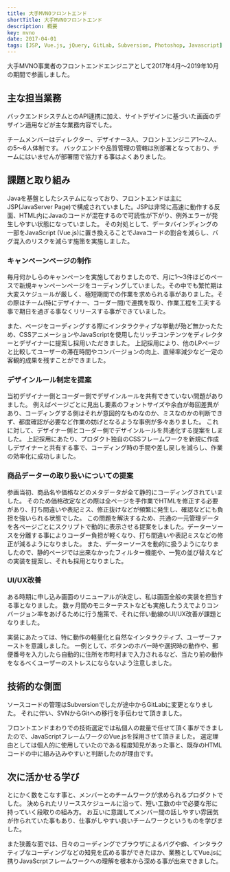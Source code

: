 ```yaml
---
title: 大手MVNOフロントエンド
shortTitle: 大手MVNOフロントエンド
description: 概要
key: mvno
date: 2017-04-01
tags: [JSP, Vue.js, jQuery, GitLab, Subversion, Photoshop, Javascript]
---
```


大手MVNO事業者のフロントエンドエンジニアとして2017年4月〜2019年10月の期間で参画しました。

## 主な担当業務

バックエンドシステムとのAPI連携に加え、サイトデザインに基づいた画面のデザイン適用などが主な業務内容でした。

チームメンバーはディレクター、デザイナー3人、フロントエンジニア1〜2人、の5〜6人体制です。
バックエンドや品質管理の管轄は別部署となっており、チームにはいませんが部署間で協力する事はよくありました。

## 課題と取り組み

Javaを基盤としたシステムになっており、フロントエンドは主にJSP(JavaServer Page)で構成されていました。JSPは非常に高速に動作する反面、HTML内にJavaのコードが混在するので可読性が下がり、例外エラーが発生しやすい状態になっていました。
その対処として、データバインディングの一部をJavaScript (Vue.js)に置き換えることでJavaコードの割合を減らし、バグ混入のリスクを減らす施策を実施しました。

### キャンペーンページの制作

毎月何かしらのキャンペーンを実施しておりましたので、月に1〜3件ほどのペースで新規キャンペーンページをコーディングしていました。その中でも繁忙期は大変スケジュールが厳しく、極短期間での作業を求められる事がありました。その際はチーム(特にデザイナー、コーダー間)で連携を取り、作業工程を工夫する事で期日を過ぎる事なくリリースする事ができていました。

また、ページをコーディングする際にインタラクティブな挙動が殆ど無かったため、CSSアニメーションやJavaScriptを使用したリッチコンテンツをディレクターとデザイナーに提案し採用いただきました。
上記採用により、他のLPページと比較してユーザーの滞在時間やコンバージョンの向上、直帰率減少など一定の客観的成果を残すことができました。

### デザインルール制定を提案

当初デザイナー側とコーダー側でデザインルールを共有できていない問題がありました。
例えばページごとに見出し要素のフォントサイズや余白が毎回差異があり、コーディングする側はそれが意図的なものなのか、ミスなのかの判断できず、都度確認が必要など作業の妨げとなるような事例が多々ありました。
これに対して、デザイナー側とコーダー側でデザインルールを共通化する提案をしました。
上記採用にあたり、プロダクト独自のCSSフレームワークを新規に作成しデザイナーと共有する事で、コーディング時の手間や差し戻しを減らし、作業の効率化に成功しました。

### 商品データーの取り扱いについての提案

参画当初、商品名や価格などのメタデータが全て静的にコーディングされていました。
そのため価格改定などの際は全ページを手作業でHTMLを修正する必要があり、打ち間違いや表記ミス、修正抜けなどが頻繁に発生し、確認などにも負担を強いられる状態でした。
この問題を解決するため、共通の一元管理データを各ページごとにスクリプトで動的に表示させる提案をしました。データーソースを分離する事によりコーダー負担が軽くなり、打ち間違いや表記ミスなどの修正が減るようになりました。
また、データーソースを動的に扱うようになりましたので、静的ページでは出来なかったフィルター機能や、一覧の並び替えなどの実装を提案し、それも採用となりました。

### UI/UX改善

ある時期に申し込み画面のリニューアルが決定し、私は画面全般の実装を担当する事となりました。
数ヶ月間のモニターテストなども実施したうえでよりコンバージョン率をあげるために行う施策で、それに伴い動線のUI/UX改善が課題となりました。

実装にあたっては、特に動作の軽量化と自然なインタラクティブ、ユーザーファーストを意識しました。
一例として、ボタンのホバー時や選択時の動作や、郵便番号を入力したら自動的に住所を市町村まで入力されるなど、当たり前の動作をなるべくユーザーのストレスにならないよう注意しました。

## 技術的な側面

ソースコードの管理はSubversionでしたが途中からGitLabに変更となりました。
それに伴い、SVNからGitへの移行を手伝わせて頂きました。

フロントエンドまわりでの技術選定では私個人の裁量で任せて頂く事ができましたので、JavaScriptフレームワークのVue.jsを採用させて頂きました。
選定理由としては個人的に使用していたのである程度知見があった事と、既存のHTMLコードの中に組み込みやすいと判断したのが理由です。

## 次に活かせる学び

とにかく数をこなす事と、メンバーとのチームワークが求められるプロダクトでした。
決められたリリーススケジュールに沿って、短い工数の中で必要な形に持っていく段取りの組み方。
お互いに意識してメンバー間の話しやすい雰囲気が作られていた事もあり、仕事がしやすい良いチームワークというものを学びました。

また狭義な面では、日々のコーディングでブラウザによるバグや癖、インタラクティブなコーディングなどの知見を広める事ができたほか、業務としてVue.jsに携りJavaScrptフレームワークへの理解を根本から深める事が出来できました。
